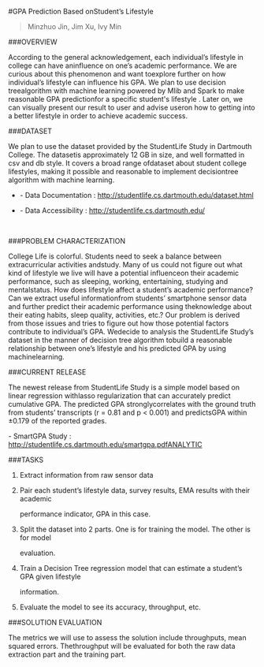 #GPA Prediction Based onStudent’s Lifestyle

> Minzhuo Jin, Jim Xu, Ivy Min

###OVERVIEW

According to the general acknowledgement, each individual’s lifestyle in college can have aninfluence on one’s academic performance. We are curious about this phenomenon and want toexplore further on how individual’s lifestyle can influence his GPA. We plan to use decision treealgorithm with machine learning powered by Mlib and Spark to make reasonable GPA predictionfor a  specific student's lifestyle . Later on, we can visually present our result to user and advise useron how to getting into a better lifestyle in order to achieve academic success.



###DATASET

We plan to use the dataset provided by the StudentLife Study in Dartmouth College. The datasetis approximately 12 GB in size, and well formatted in csv and db style. It covers a broad range ofdataset about student college lifestyles, making it possible and reasonable to implement decisiontree algorithm with machine learning.

- \-  Data Documentation :  http://studentlife.cs.dartmouth.edu/dataset.html

- \-  Data Accessibility :  http://studentlife.cs.dartmouth.edu/

  ​

###PROBLEM CHARACTERIZATION

College Life is colorful. Students need to seek a balance between  extracurricular  activities andstudy. Many of us could not figure out what kind of lifestyle we live will have a potential influenceon their academic performance, such as sleeping, working, entertaining, studying and mentalstatus.  How does lifestyle affect a student’s academic performance? Can we extract useful informationfrom students’ smartphone sensor data and further predict their academic performance using theknowledge about their eating habits, sleep quality, activities, etc.?  Our problem is derived from those issues and tries to figure out how those potential factors contribute to individual’s GPA. Wedecide to analysis the StudentLife Study’s dataset in the manner of decision tree algorithm tobuild a reasonable relationship between one’s lifestyle and his predicted GPA by using machinelearning.



###CURRENT RELEASE

The newest release from StudentLife Study is a simple model based on linear regression withlasso regularization that can accurately predict cumulative GPA. The predicted GPA stronglycorrelates with the ground truth from students’ transcripts (r = 0.81 and p < 0.001) and predictsGPA within ±0.179 of the reported grades.

\- SmartGPA Study  :  http://studentlife.cs.dartmouth.edu/smartgpa.pdfANALYTIC 



###TASKS

1. Extract information from raw sensor data

2. Pair each student’s lifestyle data, survey results, EMA results with their academic

   performance indicator, GPA in this case.

3. Split the dataset into 2 parts. One is for training the model. The other is for model

   evaluation.

4. Train a Decision Tree regression model that can estimate a student’s GPA given lifestyle

   information.

5. Evaluate the model to see its accuracy, throughput, etc.



###SOLUTION EVALUATION

The metrics we will use to assess the solution include throughputs, mean squared errors. Thethroughput will be evaluated for both the raw data extraction part and the training part.